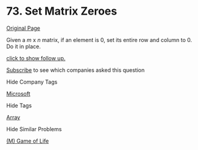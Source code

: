 # 73. Set Matrix Zeroes

[Original Page](https://leetcode.com/problems/set-matrix-zeroes/)

Given a _m_ x _n_ matrix, if an element is 0, set its entire row and column to 0\. Do it in place.

[click to show follow up.](#)

<div class="spoilers" style="display: none;">**Follow up:**

Did you use extra space?  
A straight forward solution using O(_m__n_) space is probably a bad idea.  
A simple improvement uses O(_m_ + _n_) space, but still not the best solution.  
Could you devise a constant space solution?

</div>

<div>

[Subscribe](/subscribe/) to see which companies asked this question

</div>

<div>

<div id="company_tags" class="btn btn-xs btn-warning">Hide Company Tags</div>

<span class="hidebutton" style="display: inline;">[Microsoft](/company/microsoft/)</span></div>

<div>

<div id="tags" class="btn btn-xs btn-warning">Hide Tags</div>

<span class="hidebutton" style="display: inline;">[Array](/tag/array/)</span></div>

<div>

<div id="similar" class="btn btn-xs btn-warning">Hide Similar Problems</div>

<span class="hidebutton" style="display: inline;">[(M) Game of Life](/problems/game-of-life/)</span></div>
